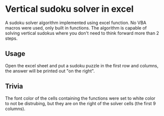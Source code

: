 # Vertical sudoku solver in excel

A sudoku solver algorithm implemented using excel function.
No VBA macros were used, only built in functions.
The algorithm is capable of solving vertical sudokus where you don't need to think forward more than 2 steps.

## Usage

Open the excel sheet and put a sudoku puzzle in the first row and columns, the answer will be printed out "on the right".

## Trivia

The font color of the cells containing the functions were set to white color to not be distrubing, but they are on the right of the solver cells (the first 9 columns).